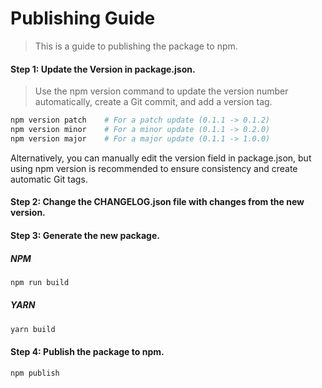 # Publishing Guide

> This is a guide to publishing the package to npm.

#### Step 1: Update the Version in package.json.

> Use the npm version command to update the version number automatically, create a Git commit, and add a version tag.

```bash
npm version patch    # For a patch update (0.1.1 -> 0.1.2)
npm version minor    # For a minor update (0.1.1 -> 0.2.0)
npm version major    # For a major update (0.1.1 -> 1.0.0)
```

Alternatively, you can manually edit the version field in package.json, but using npm version is recommended to ensure consistency and create automatic Git tags.

#### Step 2: Change the **CHANGELOG.json** file with changes from the new version.

#### Step 3: Generate the new package.

  ##### NPM

  ```bash
  npm run build
  ```

  ##### YARN

  ```bash
  yarn build
  ```

#### Step 4: Publish the package to npm.

  ```bash
  npm publish
  ```